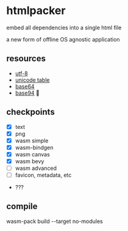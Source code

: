 # htmlpacker
embed all dependencies into a single html file

a new form of offline OS agnostic application

## resources
- [utf-8](https://en.wikipedia.org/wiki/UTF-8)
- [unicode table](https://www.utf8-chartable.de/)
- [base64](https://en.wikipedia.org/wiki/Base64)
- [base94](https://gist.github.com/iso2022jp/4054241) 👀

## checkpoints
- [x] text
- [x] png
- [x] wasm simple
- [x] wasm-bindgen
- [x] wasm canvas
- [x] wasm bevy
- [ ] wasm advanced
- [ ] favicon, metadata, etc 
- ???

## compile
wasm-pack build --target no-modules


